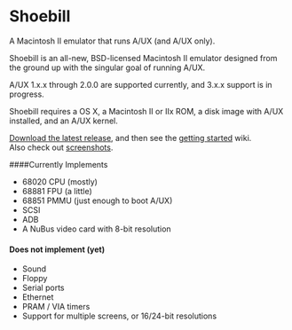 Shoebill
========

A Macintosh II emulator that runs A/UX (and A/UX only). 

Shoebill is an all-new, BSD-licensed Macintosh II emulator designed from the ground up with the singular goal of running A/UX. 

A/UX 1.x.x through 2.0.0 are supported currently, and 3.x.x support is in progress.

Shoebill requires a OS X, a Macintosh II or IIx ROM, a disk image with A/UX installed, and an A/UX kernel.

[Download the latest release], and then see the [getting started] wiki.  
Also check out [screenshots].

####Currently Implements
* 68020 CPU (mostly)
* 68881 FPU (a little)
* 68851 PMMU (just enough to boot A/UX)
* SCSI
* ADB
* A NuBus video card with 8-bit resolution

#### Does not implement (yet)
* Sound
* Floppy
* Serial ports
* Ethernet
* PRAM / VIA timers
* Support for multiple screens, or 16/24-bit resolutions

    
[Download the latest release]:https://github.com/pruten/Shoebill/releases
[getting started]:https://github.com/pruten/Shoebill/wiki/Getting-Started
[screenshots]:https://github.com/pruten/Shoebill/wiki/Screenshots

